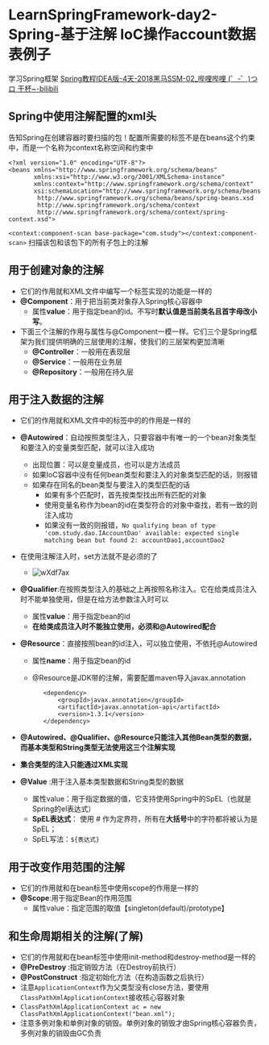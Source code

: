 # LearnSpringFramework-day2-Spring-基于注解 IoC操作account数据表例子
  学习Spring框架
  [Spring教程IDEA版-4天-2018黑马SSM-02_哔哩哔哩 (゜-゜)つロ 干杯~-bilibili](https://www.bilibili.com/video/BV1Sb411s7vP?from=search&seid=6126662563921252654)


## Spring中使用注解配置的xml头
告知Spring在创建容器时要扫描的包！配置所需要的标签不是在beans这个约束中，而是一个名称为context名称空间和约束中

```
<?xml version="1.0" encoding="UTF-8"?>
<beans xmlns="http://www.springframework.org/schema/beans"
       xmlns:xsi="http://www.w3.org/2001/XMLSchema-instance"
       xmlns:context="http://www.springframework.org/schema/context"
       xsi:schemaLocation="http://www.springframework.org/schema/beans
        http://www.springframework.org/schema/beans/spring-beans.xsd
        http://www.springframework.org/schema/context
        http://www.springframework.org/schema/context/spring-context.xsd">
```

`<context:component-scan base-package="com.study"></context:component-scan>`
扫描该包和该包下的所有子包上的注解

## 用于创建对象的注解

- 它们的作用就和XML文件中编写一个<bean>标签实现的功能是一样的
- **@Component**：用于把当前类对象存入Spring核心容器中
    - 属性**value**：用于指定bean的id。不写时**默认值是当前类名且首字母改小写**。
- 下面三个注解的作用与属性与@Component一模一样。它们三个是Spring框架为我们提供明确的三层使用的注解，使我们的三层架构更加清晰
    - **@Controller**：一般用在表现层
    - **@Service**：一般用在业务层
    - **@Repository**：一般用在持久层

## 用于注入数据的注解

- 它们的作用就和XML文件中的<bean>标签中的<property>的作用是一样的

- **@Autowired**：自动按照类型注入，只要容器中有唯一的一个bean对象类型和要注入的变量类型匹配，就可以注入成功

    - 出现位置：可以是变量成员，也可以是方法成员
    - 如果IoC容器中没有任何bean类型和要注入的对象类型匹配的话，则报错
    - 如果存在同名的bean类型与要注入的类型匹配的话
        - 如果有多个匹配时，首先按类型找出所有匹配的对象
        - 使用变量名称作为bean的id在类型符合的对象中查找，若有一致的则注入成功
        - 如果没有一致的则报错，`No qualifying bean of type 'com.study.dao.IAccountDao' available: expected single matching bean but found 2: accountDao1,accountDao2`                         

- 在使用注解注入时，set方法就不是必须的了

    - ![wXdf7ax](https://i.imgur.com/wXdf7ax.png)

- **@Qualifier**:在按照类型注入的基础之上再按照名称注入。它在给类成员注入时不能单独使用，但是在给方法参数注入时可以

    - 属性**value**：用于指定bean的id
    - **在给类成员注入时不能独立使用，必须和@Autowired配合**

- **@Resource**：直接按照bean的id注入，可以独立使用，不依托@Autowired

    - 属性**name**：用于指定bean的id

    - @Resource是JDK带的注解，需要配置maven导入javax.annotation

        ```
           <dependency>
               <groupId>javax.annotation</groupId>
               <artifactId>javax.annotation-api</artifactId>
               <version>1.3.1</version>
           </dependency>
        ```

- **@Autowired、@Qualifier、@Resource只能注入其他Bean类型的数据，而基本类型和String类型无法使用这三个注解实现**

- **集合类型的注入只能通过XML实现**

- **@Value** :用于注入基本类型数据和String类型的数据

    - 属性value：用于指定数据的值，它支持使用Spring中的SpEL（也就是Spring的el表达式）
    - **SpEL表达式**： 使用 # 作为定界符，所有在**大括号**中的字符都将被认为是 SpEL；
    - SpEL写法：`${表达式}`

## 用于改变作用范围的注解

- 它们的作用就和在bean标签中使用scope的作用是一样的
- **@Scope**:用于指定Bean的作用范围
    - 属性value：指定范围的取值【singleton(default)/prototype】

## 和生命周期相关的注解(了解)

- 它们的作用就和在bean标签中使用init-method和destroy-method是一样的
- **@PreDestroy** :指定销毁方法（在Destroy前执行）
- **@PostConstruct** :指定初始化方法（在构造函数之后执行）
- 注意`ApplicationContext`作为父类型没有close方法，要使用`ClassPathXmlApplicationContext`接收核心容器对象
- `ClassPathXmlApplicationContext ac = new ClassPathXmlApplicationContext("bean.xml");`
- 注意多例对象和单例对象的销毁。单例对象的销毁才由Spring核心容器负责，多例对象的销毁由GC负责


